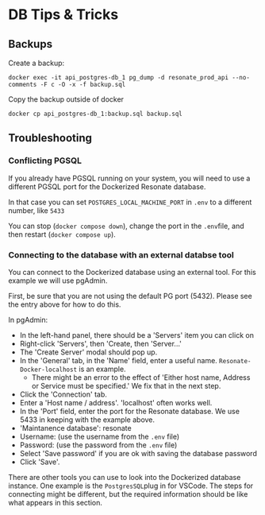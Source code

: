 # DB Tips & Tricks

## Backups

Create a backup:

```
docker exec -it api_postgres-db_1 pg_dump -d resonate_prod_api --no-comments -F c -O -x -f backup.sql
```

Copy the backup outside of docker

```
docker cp api_postgres-db_1:backup.sql backup.sql
```

## Troubleshooting

### Conflicting PGSQL

If you already have PGSQL running on your system, you will need to use a different PGSQL port for the Dockerized Resonate database.

In that case you can set `POSTGRES_LOCAL_MACHINE_PORT` in `.env` to a different number, like `5433`

You can stop (`docker compose down`), change the port in the `.env`file, and then restart (`docker compose up`).

### Connecting to the database with an external databse tool

You can connect to the Dockerized database using an external tool. For this example we will use pgAdmin.

First, be sure that you are not using the default PG port (5432). Please see the entry above for how to do this.

In pgAdmin:
* In the left-hand panel, there should be a 'Servers' item you can click on
* Right-click 'Servers', then 'Create, then 'Server...'
* The 'Create Server' modal should pop up.
* In the 'General' tab, in the 'Name' field, enter a useful name. `Resonate-Docker-localhost` is an example.
  * There might be an error to the effect of 'Either host name, Address or Service must be specified.' We fix that in the next step.
* Click the 'Connection' tab.
* Enter a 'Host name / address'. 'localhost' often works well.
* In the 'Port' field, enter the port for the Resonate database. We use 5433 in keeping with the example above.
* 'Maintanence database': resonate
* Username: (use the username from the `.env` file)
* Password: (use the password from the `.env` file)
* Select 'Save password' if you are ok with saving the database password
* Click 'Save'.

There are other tools you can use to look into the Dockerized database instance. One example is the `PostgresSQL`plug in for VSCode. The steps for connecting might be different, but the required information should be like what appears in this section.
